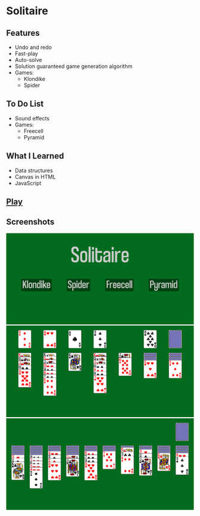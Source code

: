 # Solitaire
## Features
* Undo and redo
* Fast-play
* Auto-solve
* Solution guaranteed game generation algorithm
* Games:
    * Klondike
    * Spider

## To Do List
* Sound effects
* Games:
    * Freecell
    * Pyramid

## What I Learned
* Data structures
* Canvas in HTML
* JavaScript

## [Play](https://biarmic.github.io/solitaire-js/)

## Screenshots
![screenshot](readme-images/screenshot-1.png "Menu")
![screenshot](readme-images/screenshot-2.png "Klondike")
![screenshot](readme-images/screenshot-3.png "Spider")